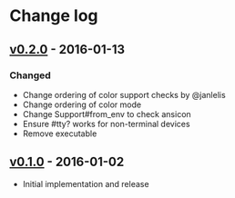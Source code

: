 # Change log

## [v0.2.0] - 2016-01-13

### Changed

* Change ordering of color support checks by @janlelis
* Change ordering of color mode
* Change Support#from_env to check ansicon
* Ensure #tty? works for non-terminal devices
* Remove executable

## [v0.1.0] - 2016-01-02

* Initial implementation and release

[v0.2.0]: https://github.com/peter-murach/tty-color/compare/v0.1.0...v0.2.0
[v0.1.0]: https://github.com/peter-murach/tty-color/compare/v0.1.0
